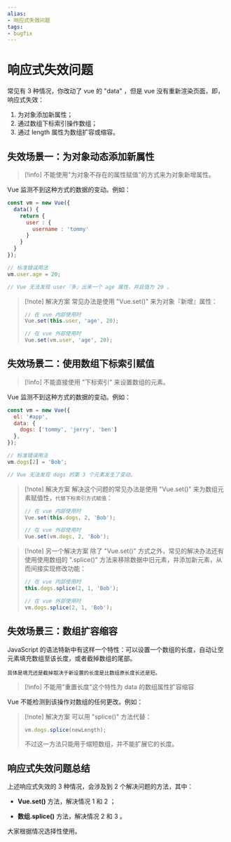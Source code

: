```yaml
---
alias: 
- 响应式失效问题
tags: 
- bugfix
---
```


# 响应式失效问题

常见有 3 种情况，你改动了 vue 的 "data" ，但是 vue 没有重新渲染页面，即，响应式失效：

1. 为对象添加新属性；
2. 通过数组下标索引操作数组；
3. 通过 length 属性为数组扩容或缩容。

## 失效场景一：为对象动态添加新属性

> [!info] 不能使用"为对象不存在的属性赋值"的方式来为对象新增属性。

Vue 监测不到这种方式的数据的变动。例如：

```js
const vm = new Vue({
  data() {
    return {
      user : {
        username : 'tommy'
      }
    }
  }
});

// 标准错误用法
vm.user.age = 20;

// Vue 无法发现 user『多』出来一个 age 属性，并且值为 20 。
```

> [!note] 解决方案
> 常见办法是使用 "Vue.set()" 来为对象『新增』属性：
> 
> ```js
> // 在 vue 内部使用时
> Vue.set(this.user, 'age', 20);
> 
> // 在 vue 外部使用时
> Vue.set(vm.user, 'age', 20);  
> ```


## 失效场景二：使用数组下标索引赋值

> [!info] 不能直接使用 "下标索引" 来设置数组的元素。

Vue 监测不到这种方式的数据的变动。例如：

```js
const vm = new Vue({
  el: '#app',
  data: {
    dogs: ['tommy', 'jerry', 'ben']
  },
});

// 标准错误用法
vm.dogs[2] = 'Bob';

// Vue 无法发现 dogs 的第 3 个元素发生了变动。
```

> [!note] 解决方案
>  解决这个问题的常见办法是使用 "Vue.set()" 来为数组元素赋值性，<small>代替下标索引方式赋值</small>：
> 
> ```js
> // 在 vue 内部使用时
> Vue.set(this.dogs, 2, 'Bob');
> 
> // 在 vue 外部使用时
> Vue.set(vm.dogs, 2, 'Bob');
> ```

> [!note] 另一个解决方案
> 除了 "Vue.set()" 方式之外，常见的解决办法还有使用使用数组的 ".splice()" 方法来移除数据中旧元素，并添加新元素，从而间接实现修改功能：
> 
> ```js
> // 在 vue 内部使用时
> this.dogs.splice(2, 1, 'Bob');
> 
> // 在 vue 外部使用时
> vm.dogs.splice(2, 1, 'Bob');
> ```

## 失效场景三：数组扩容缩容

JavaScript 的语法特新中有这样一个特性：可以设置一个数组的长度，自动让空元素填充数组至该长度，或者截掉数组的尾部。

<small>具体是填充还是截掉取决于新设置的长度是比数组原长度长还是短。</small>

> [!info] 不能用"重置长度"这个特性为 data 的数组属性扩容缩容

Vue 不能检测到该操作对数组的任何更改。例如：

> [!note] 解决方案
> 可以用 "splice()" 方法代替：
> 
> ```js
> vm.dogs.splice(newLength);
> ```
> 
> 不过这一方法只能用于缩短数组，并不能扩展它的长度。


## 响应式失效问题总结

上述响应式失效的 3 种情况，会涉及到 2 个解决问题的方法，其中：

- **Vue.set()** 方法，解决情况 1 和 2 ；

- **数组.splice()** 方法，解决情况 2 和 3 。

大家根据情况选择性使用。

